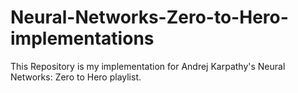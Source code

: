 # Neural-Networks-Zero-to-Hero-implementations

This Repository is my implementation for Andrej Karpathy's Neural Networks: Zero to Hero playlist.

